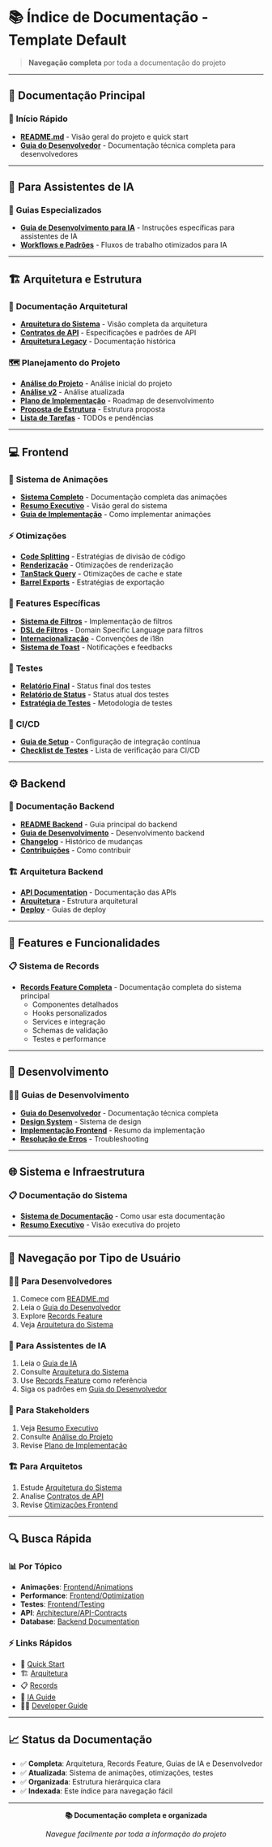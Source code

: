 # 📚 Índice de Documentação - Template Default

> **Navegação completa** por toda a documentação do projeto

---

## 🎯 **Documentação Principal**

### 📖 **Início Rápido**
- **[README.md](../README.md)** - Visão geral do projeto e quick start
- **[Guia do Desenvolvedor](development/DEVELOPER_GUIDE.md)** - Documentação técnica completa para desenvolvedores

---

## 🤖 **Para Assistentes de IA**

### 🧠 **Guias Especializados**
- **[Guia de Desenvolvimento para IA](ai-guides/AI_DEVELOPMENT_GUIDE.md)** - Instruções específicas para assistentes de IA
- **[Workflows e Padrões](ai-guides/AI_DEVELOPMENT_GUIDE.md#workflow-detalhado-para-ia)** - Fluxos de trabalho otimizados para IA

---

## 🏗️ **Arquitetura e Estrutura**

### 📐 **Documentação Arquitetural**
- **[Arquitetura do Sistema](architecture/SYSTEM_ARCHITECTURE.md)** - Visão completa da arquitetura
- **[Contratos de API](architecture/api-contracts.md)** - Especificações e padrões de API
- **[Arquitetura Legacy](architecture/legacy-architecture.md)** - Documentação histórica

### 🗺️ **Planejamento do Projeto**
- **[Análise do Projeto](project-planning/project-analysis.md)** - Análise inicial do projeto
- **[Análise v2](project-planning/project-analysis-v2.md)** - Análise atualizada
- **[Plano de Implementação](project-planning/implementation-plan.md)** - Roadmap de desenvolvimento
- **[Proposta de Estrutura](project-planning/structure-proposal.md)** - Estrutura proposta
- **[Lista de Tarefas](project-planning/todo.md)** - TODOs e pendências

---

## 💻 **Frontend**

### 🎨 **Sistema de Animações**
- **[Sistema Completo](frontend/animations/animation-system-complete.md)** - Documentação completa das animações
- **[Resumo Executivo](frontend/animations/executive-summary.md)** - Visão geral do sistema
- **[Guia de Implementação](frontend/animations/implementation-guide.md)** - Como implementar animações

### ⚡ **Otimizações**
- **[Code Splitting](frontend/optimization/code-splitting.md)** - Estratégias de divisão de código
- **[Renderização](frontend/optimization/rendering.md)** - Otimizações de renderização
- **[TanStack Query](frontend/optimization/tanstack-query.md)** - Otimizações de cache e state
- **[Barrel Exports](frontend/optimization/barrel-exports.md)** - Estratégias de exportação

### 🔧 **Features Específicas**
- **[Sistema de Filtros](frontend/features/filters.md)** - Implementação de filtros
- **[DSL de Filtros](frontend/features/filters-dsl.md)** - Domain Specific Language para filtros
- **[Internacionalização](frontend/features/i18n-conventions.md)** - Convenções de i18n
- **[Sistema de Toast](frontend/features/toast-system.md)** - Notificações e feedbacks

### 🧪 **Testes**
- **[Relatório Final](frontend/testing/final-report.md)** - Status final dos testes
- **[Relatório de Status](frontend/testing/status-report.md)** - Status atual dos testes
- **[Estratégia de Testes](frontend/testing/strategy.md)** - Metodologia de testes

### 🚀 **CI/CD**
- **[Guia de Setup](frontend/ci-cd/setup-guide.md)** - Configuração de integração contínua
- **[Checklist de Testes](frontend/ci-cd/test-checklist.md)** - Lista de verificação para CI/CD

---

## ⚙️ **Backend**

### 📡 **Documentação Backend**
- **[README Backend](../backend/README.md)** - Guia principal do backend
- **[Guia de Desenvolvimento](../backend/DEV_GUIDE.md)** - Desenvolvimento backend
- **[Changelog](../backend/CHANGELOG.md)** - Histórico de mudanças
- **[Contribuições](../backend/CONTRIBUTING.md)** - Como contribuir

### 🏗️ **Arquitetura Backend**
- **[API Documentation](../backend/docs/api/)** - Documentação das APIs
- **[Arquitetura](../backend/docs/architecture/)** - Estrutura arquitetural
- **[Deploy](../backend/docs/deployment/)** - Guias de deploy

---

## 🎯 **Features e Funcionalidades**

### 📋 **Sistema de Records**
- **[Records Feature Completa](features/RECORDS_FEATURE.md)** - Documentação completa do sistema principal
  - Componentes detalhados
  - Hooks personalizados
  - Services e integração
  - Schemas de validação
  - Testes e performance

---

## 🔧 **Desenvolvimento**

### 👨‍💻 **Guias de Desenvolvimento**
- **[Guia do Desenvolvedor](development/DEVELOPER_GUIDE.md)** - Documentação técnica completa
- **[Design System](development/design-system.md)** - Sistema de design
- **[Implementação Frontend](development/frontend-implementation.md)** - Resumo da implementação
- **[Resolução de Erros](development/error-resolution.md)** - Troubleshooting

---

## 🌐 **Sistema e Infraestrutura**

### 📋 **Documentação do Sistema**
- **[Sistema de Documentação](system/documentation-system.md)** - Como usar esta documentação
- **[Resumo Executivo](system/executive-summary.md)** - Visão executiva do projeto

---

## 🎯 **Navegação por Tipo de Usuário**

### 👨‍💻 **Para Desenvolvedores**
1. Comece com [README.md](../README.md)
2. Leia o [Guia do Desenvolvedor](development/DEVELOPER_GUIDE.md)
3. Explore [Records Feature](features/RECORDS_FEATURE.md)
4. Veja [Arquitetura do Sistema](architecture/SYSTEM_ARCHITECTURE.md)

### 🤖 **Para Assistentes de IA**
1. Leia o [Guia de IA](ai-guides/AI_DEVELOPMENT_GUIDE.md)
2. Consulte [Arquitetura do Sistema](architecture/SYSTEM_ARCHITECTURE.md)
3. Use [Records Feature](features/RECORDS_FEATURE.md) como referência
4. Siga os padrões em [Guia do Desenvolvedor](development/DEVELOPER_GUIDE.md)

### 👔 **Para Stakeholders**
1. Veja [Resumo Executivo](system/executive-summary.md)
2. Consulte [Análise do Projeto](project-planning/project-analysis.md)
3. Revise [Plano de Implementação](project-planning/implementation-plan.md)

### 🏗️ **Para Arquitetos**
1. Estude [Arquitetura do Sistema](architecture/SYSTEM_ARCHITECTURE.md)
2. Analise [Contratos de API](architecture/api-contracts.md)
3. Revise [Otimizações Frontend](frontend/optimization/)

---

## 🔍 **Busca Rápida**

### 📊 **Por Tópico**
- **Animações**: [Frontend/Animations](frontend/animations/)
- **Performance**: [Frontend/Optimization](frontend/optimization/)
- **Testes**: [Frontend/Testing](frontend/testing/)
- **API**: [Architecture/API-Contracts](architecture/api-contracts.md)
- **Database**: [Backend Documentation](../backend/docs/)

### ⚡ **Links Rápidos**
- 🚀 [Quick Start](../README.md#quick-start)
- 🏗️ [Arquitetura](architecture/SYSTEM_ARCHITECTURE.md)
- 📋 [Records](features/RECORDS_FEATURE.md)
- 🤖 [IA Guide](ai-guides/AI_DEVELOPMENT_GUIDE.md)
- 👨‍💻 [Developer Guide](development/DEVELOPER_GUIDE.md)

---

## 📈 **Status da Documentação**

- ✅ **Completa**: Arquitetura, Records Feature, Guias de IA e Desenvolvedor
- ✅ **Atualizada**: Sistema de animações, otimizações, testes
- ✅ **Organizada**: Estrutura hierárquica clara
- ✅ **Indexada**: Este índice para navegação fácil

---

<div align="center">
  <p><strong>📚 Documentação completa e organizada</strong></p>
  <p><em>Navegue facilmente por toda a informação do projeto</em></p>
</div>

